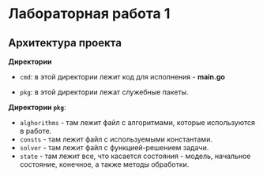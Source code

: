 # Лабораторная работа 1
## Архитектура проекта

**Директории**

- ```cmd```: в этой директории лежит код для исполнения - **main.go**

- ```pkg```: в этой директории лежат служебные пакеты.

**Директории ```pkg```**:
- ```alghorithms``` - там лежит файл с алгоритмами, которые используются в работе.
- ```consts``` - там лежит файл с используемыми константами.
- ```solver``` - там лежит файл с функцией-решением задачи.
- ```state``` - там лежит все, что касается состояния - модель, начальное состояние, конечное, а также методы обработки.